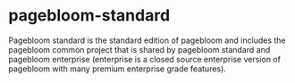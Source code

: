 # pagebloom-standard
Pagebloom standard is the standard edition of pagebloom and includes the pagebloom common project that is shared by pagebloom standard and pagebloom enterprise (enterprise is a closed source enterprise version of pagebloom with many premium enterprise grade features). 
